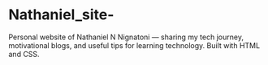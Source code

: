 # Nathaniel_site-
Personal website of Nathaniel N Nignatoni — sharing my tech journey, motivational blogs, and useful tips for learning technology. Built with HTML and CSS.

